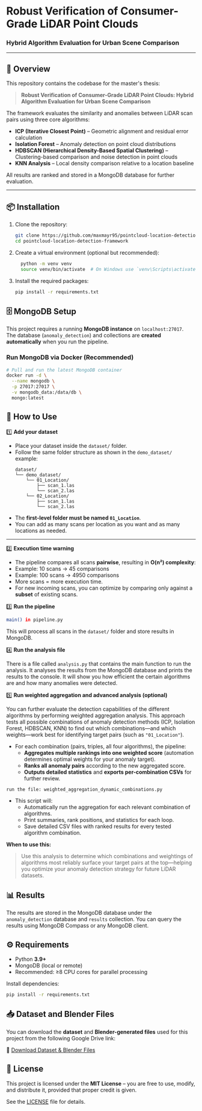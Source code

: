 # Robust Verification of Consumer-Grade LiDAR Point Clouds
### Hybrid Algorithm Evaluation for Urban Scene Comparison

---

## 📖 Overview

This repository contains the codebase for the master's thesis:

> **Robust Verification of Consumer-Grade LiDAR Point Clouds: Hybrid Algorithm Evaluation for Urban Scene Comparison**

The framework evaluates the similarity and anomalies between LiDAR scan pairs using three core algorithms:

- **ICP (Iterative Closest Point)** – Geometric alignment and residual error calculation  
- **Isolation Forest** – Anomaly detection on point cloud distributions
- **HDBSCAN (Hierarchical Density-Based Spatial Clustering)** – Clustering-based comparison and noise detection in point clouds
- **KNN Analysis** – Local density comparison relative to a location baseline  

All results are ranked and stored in a MongoDB database for further evaluation.


---

## 📦 Installation

1. Clone the repository:
   ```bash
   git clone https://github.com/maxmayr95/pointcloud-location-detection-framework.git
   cd pointcloud-location-detection-framework
    ```
2. Create a virtual environment (optional but recommended):
    ```bash
      python -m venv venv
      source venv/bin/activate  # On Windows use `venv\Scripts\activate`
      ```
3. Install the required packages:
   ```bash
   pip install -r requirements.txt
   ```
## 🗄️ MongoDB Setup

This project requires a running **MongoDB instance** on `localhost:27017`.  
The database (`anomaly_detection`) and collections are **created automatically** when you run the pipeline.

### Run MongoDB via Docker (Recommended)

```bash
# Pull and run the latest MongoDB container
docker run -d \
  --name mongodb \
  -p 27017:27017 \
  -v mongodb_data:/data/db \
  mongo:latest
```
## 📂 How to Use

1️⃣ **Add your dataset**

- Place your dataset inside the `dataset/` folder.
- Follow the same folder structure as shown in the `demo_dataset/` example:
    ```
    dataset/
    └── demo_dataset/
        └── 01_Location/
            ├── scan_1.las
            └── scan_2.las
        └── 02_Location/
            ├── scan_1.las
            └── scan_2.las
    ```
- The **first-level folder must be named `01_Location`**.
- You can add as many scans per location as you want and as many locations as needed.

---

2️⃣ **Execution time warning**

- The pipeline compares all scans **pairwise**, resulting in **O(n²) complexity**:
- Example: 10 scans → 45 comparisons
- Example: 100 scans → 4950 comparisons
- More scans = more execution time.
- For new incoming scans, you can optimize by comparing only against a **subset** of existing scans.

3️⃣  **Run the pipeline**
```bash
main() in pipeline.py 
```
This will process all scans in the `dataset/` folder and store results in MongoDB.

4️⃣ **Run the analysis file**

There is a file called `analysis.py` that contains the main function to run the analysis.
It analyses the results from the MongoDB database and prints the results to the console.
It will show you how efficient the certain algorithms are and how many anomalies were detected.

5️⃣ **Run weighted aggregation and advanced analysis (optional)**

You can further evaluate the detection capabilities of the different algorithms by performing weighted aggregation analysis. This approach tests all possible combinations of anomaly detection methods (ICP, Isolation Forest, HDBSCAN, KNN) to find out which combinations—and which weights—work best for identifying target pairs (such as `"01_Location"`).

- For each combination (pairs, triples, all four algorithms), the pipeline:
    - **Aggregates multiple rankings into one weighted score** (automation determines optimal weights for your anomaly target).
    - **Ranks all anomaly pairs** according to the new aggregated score.
    - **Outputs detailed statistics** and **exports per-combination CSVs** for further review.

```bash
run the file: weighted_aggregation_dynamic_combinations.py
```

- This script will:
    - Automatically run the aggregation for each relevant combination of algorithms.
    - Print summaries, rank positions, and statistics for each loop.
    - Save detailed CSV files with ranked results for every tested algorithm combination.

**When to use this:**
> Use this analysis to determine which combinations and weightings of algorithms most reliably surface your target pairs at the top—helping you optimize your anomaly detection strategy for future LiDAR datasets.



## 📊 Results
The results are stored in the MongoDB database under the `anomaly_detection` database and `results` collection.
You can query the results using MongoDB Compass or any MongoDB client.


## ⚙️ Requirements

- Python **3.9+**
- MongoDB (local or remote)
- Recommended: ≥8 CPU cores for parallel processing

Install dependencies:
```bash
pip install -r requirements.txt
```
## 📥 Dataset and Blender Files

You can download the **dataset** and **Blender-generated files** used for this project from the following Google Drive link:

🔗 [Download Dataset & Blender Files](https://drive.google.com/drive/folders/1UR0Zvt-pDl3-hhcbwaEaflszZgmO5AWc?usp=sharing)

## 📜 License

This project is licensed under the **MIT License** – you are free to use, modify, and distribute it, provided that proper credit is given.

See the [LICENSE](LICENSE) file for details.
